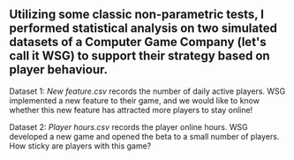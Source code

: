 ## Utilizing some classic non-parametric tests, I performed statistical analysis on two simulated datasets of a Computer Game Company (let's call it WSG) to support their strategy based on player behaviour.

Dataset 1: *New feature.csv* records the number of daily active players. WSG implemented a new feature to their game, and we would like to know whether this new feature has attracted more players to stay online!

Dataset 2: *Player hours.csv* records the player online hours. WSG developed a new game and opened the beta to a small number of players. How sticky are players with this game?
